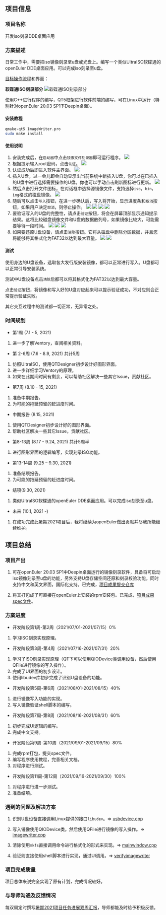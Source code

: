 ## 项目信息
### 项目名称

开发iso刻录DDE桌面应用

### 方案描述

日常工作中，需要把iso镜像刻录至u盘或光盘上。编写一个类似UltraISO软碟通的openEuler DDE桌面应用。可以完成iso刻录至u盘。

[目标操作流程](https://jingyan.baidu.com/article/f0e83a258b07d322e4910157.html)和界面：

**软碟通ISO刻录部分**
![软碟通ISO刻录部分](https://images.gitee.com/uploads/images/2021/0706/105739_cc8f0423_7637131.png "屏幕截图.png")

使用C++进行程序的编写，QT5框架进行软件前端的编写，可在Linux中运行（特别针对openEuler 20.03 SP1下Deepin桌面）。

#### 安装教程

```bash
qmake-qt5 ImageWriter.pro
sudo make install
```

#### 使用说明

1. 安装完成后，在`启动器`中点击`镜像文件刻录器`即可运行程序。
![](https://gitee.com/openeuler-competition/summer2021-15/raw/master/img/step1.png)
2. 根据提示输入root密码，点击`认证`。
![](https://gitee.com/openeuler-competition/summer2021-15/raw/master/img/step2.png)
3. 认证成功后即进入软件主界面。
![](https://gitee.com/openeuler-competition/summer2021-15/raw/master/img/step3.png)
4. 插入U盘，过一会儿即会自动显示出当前系统中新插入U盘，你可以在已插入的U盘中进行选择需要操作的U盘。你也可以手动点击刷新图标进行更新。
![](https://gitee.com/openeuler-competition/summer2021-15/raw/master/img/step4.png)
5. 然后点击打开文件图标，在对话框中选择源镜像文件，支持选择`iso`，`bin`，`img`格式的磁盘镜像。
![](https://gitee.com/openeuler-competition/summer2021-15/raw/master/img/step5.png)
6. 随后可以点击`写入`按钮，在进一步确认后，写入将开始，显示进度条和`取消`按钮，如果用户决定`取消`，则停止操作。
![](https://gitee.com/openeuler-competition/summer2021-15/raw/master/img/step6.png)
![](https://gitee.com/openeuler-competition/summer2021-15/raw/master/img/step6-1.png)
![](https://gitee.com/openeuler-competition/summer2021-15/raw/master/img/step6-2.png)
![](https://gitee.com/openeuler-competition/summer2021-15/raw/master/img/step6-3.png)
7. 要验证写入的U盘的完整性，请点击`验证`按钮，将会在屏幕顶部显示通知提示结果。这将比较磁盘镜像文件和U盘的数据散列号，如果镜像比较大，可能需要等待一段时间。
![](https://gitee.com/openeuler-competition/summer2021-15/raw/master/img/step7.png)
![](https://gitee.com/openeuler-competition/summer2021-15/raw/master/img/step7-1.png)
![](https://gitee.com/openeuler-competition/summer2021-15/raw/master/img/step7-2.png)
8. 如果要还原U盘设备，请点击`清除`按钮。它将从磁盘中删除分区数据，并且您将能够将其格式化为FAT32以达到最大容量。
![](https://gitee.com/openeuler-competition/summer2021-15/raw/master/img/step8.png)
![](https://gitee.com/openeuler-competition/summer2021-15/raw/master/img/step8-1.png)

#### 测试

使用身边的U盘设备，选取各大发行版安装镜像，都可以正常进行写入。U盘都可以正常引导安装系统。

测试中U盘设备点击`清除`后都可以将其格式化为FAT32以达到最大容量。

点击`验证`按钮，将镜像和写入好的U盘对应起来可以提示验证成功，不对应则会正常提示验证失败。

其它交互过程中的测试都一切正常，无异常之处。

### 时间规划

- 第1周 (7.1 - 5, 2021)
1. 进一步了解Ventory，查阅相关资料。

- 第 2-6周 (7.6 - 8.9, 2021) 共计5周
1. 仿照UltraISO，使用QTDesigner初步设计好图形界面。
2. 进一步详细学习Ventory的原理。
3. 如果在此期间时间有剩余，可以帮助社区解决一些其它Issue，贡献社区。

- 第7周 (8.10 - 15, 2021)
1. 准备中期报告。
2. 为可能的拖延预留的赶进度时间。

- 中期报告 (8.15, 2021)
1. 使用QTDesigner初步设计好的图形界面。
2. 帮助社区解决一些其它Issue，贡献社区。

- 第8-13周 (8.17 - 9.24, 2021) 共计5周半
1. 进行图形界面的逻辑编写，实现刻录ISO功能。

- 第13-14周 (9.25 – 9.30, 2021)
1. 准备结项报告。
2. 为可能的拖延预留的赶进度时间。

- 结项(9.30, 2021)
1. 类似UltraISO软碟通的openEuler DDE桌面应用。可以完成iso刻录至u盘。

- 未来 (10.1, 2021 -)
1. 在成功完成此暑期2021项目后，我将继续为openEuler做出贡献并尽我所能继续维护。


## 项目总结
### 项目产出

1. 可在openEuler 20.03 SP1中Deepin桌面运行的镜像刻录软件，具备将可启动iso镜像刻录至u盘的功能，另外支持U盘存储空间还原和刻录校验功能。同时支持中文和英文界面，国际化支持。已完成，[项目成果提交仓库](https://gitee.com/openeuler-competition/summer2021-15)

2. 将其打包成了可直接在openEuler上安装的rpm安装包。已完成，[项目成果spec文件](https://gitee.com/openeuler-competition/summer2021-15/blob/master/ImageWriter.spec)。

### 方案进度

- 开发阶段第1周-第2周（2021/07/01-2021/07/15）0%
1. 学习ISO刻录实现原理。

- 开发阶段第3周-第4周（2021/07/16-2021/07/31）20%
1. 学习了ISO刻录实现原理（QT下可以使用QIODevice类调用设备，然后使用QFile进行镜像的写入操作）。
2. 完成了UI界面的初步设计。
3. 使用libudev库初步完成了识别U盘设备的功能。

- 开发阶段第5周-第6周（2021/08/01-2021/08/15）40%
1. 进行镜像写入功能的实现。
2. 写入镜像验证shell脚本的编写。

- 开发阶段第7周-第8周（2021/08/16-2021/08/31）60%
1. 初步完成UI逻辑的编写。
2. 完成中文支持。

- 开发阶段第9周-第10周（2021/09/01-2021/09/15）80%
1. 完成rpm打包，提交spec文件。
2. 编写程序使用教程，完善相关文档。
3. 对程序进行测试。

- 开发阶段第11周-第12周（2021/09/16-2021/09/30）100%
1. 对程序进行进一步测试。
2. 准备结项。

### 遇到的问题及解决方案

1. 识别U盘设备直接调用Linux提供的接口`libudev`。=> [usbdevice.cpp](https://gitee.com/openeuler-competition/summer2021-15/blob/master/usbdevice.cpp)

2. 写入镜像使用QIODevice类，然后使用QFile进行镜像的写入操作。=> [imagewriter.cpp](https://gitee.com/openeuler-competition/summer2021-15/blob/master/imagewriter.cpp)

3. 清除使用`mkfs`直接调用命令进行格式化的形式来实现。=> [mainwindow.cpp](https://gitee.com/openeuler-competition/summer2021-15/blob/master/mainwindow.cpp)

4. 验证则直接使用shell脚本进行实现，通过UI调用。=> [verifyimagewriter](https://gitee.com/openeuler-competition/summer2021-15/blob/master/verifyimagewriter)

### 项目完成质量

项目总体来说完全实现了原有计划，完成情况较好。

### 与导师沟通及反馈情况

每双周定时撰写[暑期2021项目任务进展双周汇报](https://gitee.com/openeuler-competition/summer2021-15/issues/I3Z9UM#note_6681866)，导师都能及时给予积极反馈。
